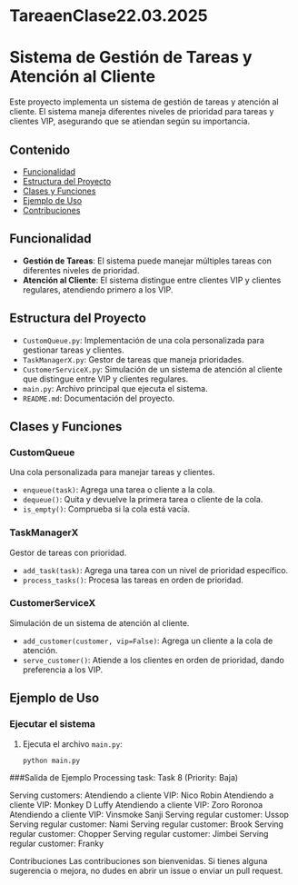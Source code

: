 # TareaenClase22.03.2025
# Sistema de Gestión de Tareas y Atención al Cliente

Este proyecto implementa un sistema de gestión de tareas y atención al cliente. El sistema maneja diferentes niveles de prioridad para tareas y clientes VIP, asegurando que se atiendan según su importancia.

## Contenido

- [Funcionalidad](#funcionalidad)
- [Estructura del Proyecto](#estructura-del-proyecto)
- [Clases y Funciones](#clases-y-funciones)
- [Ejemplo de Uso](#ejemplo-de-uso)
- [Contribuciones](#contribuciones)

## Funcionalidad

- **Gestión de Tareas**: El sistema puede manejar múltiples tareas con diferentes niveles de prioridad.
- **Atención al Cliente**: El sistema distingue entre clientes VIP y clientes regulares, atendiendo primero a los VIP.

## Estructura del Proyecto

- `CustomQueue.py`: Implementación de una cola personalizada para gestionar tareas y clientes.
- `TaskManagerX.py`: Gestor de tareas que maneja prioridades.
- `CustomerServiceX.py`: Simulación de un sistema de atención al cliente que distingue entre VIP y clientes regulares.
- `main.py`: Archivo principal que ejecuta el sistema.
- `README.md`: Documentación del proyecto.

## Clases y Funciones

### CustomQueue

Una cola personalizada para manejar tareas y clientes.

- `enqueue(task)`: Agrega una tarea o cliente a la cola.
- `dequeue()`: Quita y devuelve la primera tarea o cliente de la cola.
- `is_empty()`: Comprueba si la cola está vacía.

### TaskManagerX

Gestor de tareas con prioridad.

- `add_task(task)`: Agrega una tarea con un nivel de prioridad específico.
- `process_tasks()`: Procesa las tareas en orden de prioridad.

### CustomerServiceX

Simulación de un sistema de atención al cliente.

- `add_customer(customer, vip=False)`: Agrega un cliente a la cola de atención.
- `serve_customer()`: Atiende a los clientes en orden de prioridad, dando preferencia a los VIP.

## Ejemplo de Uso

### Ejecutar el sistema

1. Ejecuta el archivo `main.py`:
   ```sh
   python main.py

###Salida de Ejemplo
Processing task: Task 8 (Priority: Baja)

Serving customers:
Atendiendo a cliente VIP: Nico Robin
Atendiendo a cliente VIP: Monkey D Luffy
Atendiendo a cliente VIP: Zoro Roronoa
Atendiendo a cliente VIP: Vinsmoke Sanji
Serving regular customer: Ussop
Serving regular customer: Nami
Serving regular customer: Brook
Serving regular customer: Chopper
Serving regular customer: Jimbei
Serving regular customer: Franky


Contribuciones
Las contribuciones son bienvenidas. Si tienes alguna sugerencia o mejora, no dudes en abrir un issue o enviar un pull request.

